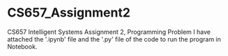 # CS657_Assignment2

CS657 Intelligent Systems 
Assignment 2, Programming Problem
I have attached the '.ipynb' file and the '.py' file of the code to run the program in Notebook. 
